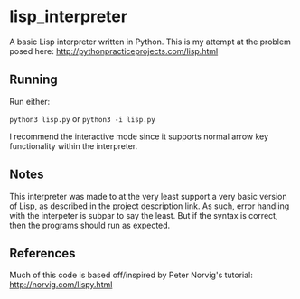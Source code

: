 # lisp_interpreter
A basic Lisp interpreter written in Python. This is my attempt at the problem posed here: http://pythonpracticeprojects.com/lisp.html

## Running
Run either:

`python3 lisp.py`
or 
`python3 -i lisp.py`

I recommend the interactive mode since it supports normal arrow key functionality within the interpreter.

## Notes
This interpreter was made to at the very least support a very basic version of Lisp, as described in the project description link. As such, error handling with the interpeter is subpar to say the least. But if the syntax is correct, then the programs should run as expected. 

## References
Much of this code is based off/inspired by Peter Norvig's tutorial:
http://norvig.com/lispy.html
